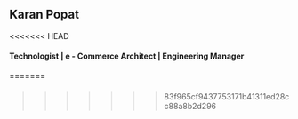 ## Karan Popat
<<<<<<< HEAD
#### Technologist | e - Commerce Architect | Engineering Manager
=======
#### 
>>>>>>> 83f965cf9437753171b41311ed28cc88a8b2d296
